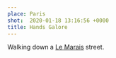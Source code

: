 ```yaml
---
place: Paris
shot:  2020-01-18 13:16:56 +0000
title: Hands Galore
---
```


Walking down a [Le Marais](https://en.wikipedia.org/wiki/The_Marais) street.
